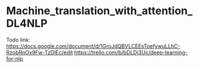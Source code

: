 # Machine_translation_with_attention_DL4NLP

Todo link: 
https://docs.google.com/document/d/1GroJdQBVLCEEsToefywuLLhC-RzobRnOx9Fw-TzDlEc/edit
https://trello.com/b/bDLDj3Uc/deep-learning-for-nlp

